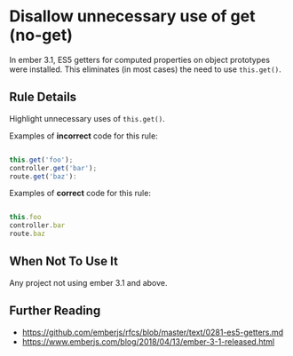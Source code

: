 # Disallow unnecessary use of get (no-get)

In ember 3.1, ES5 getters for computed properties on object prototypes were installed. This eliminates (in most cases) the need to use `this.get()`.


## Rule Details

Highlight unnecessary uses of `this.get()`.

Examples of **incorrect** code for this rule:

```js

this.get('foo');
controller.get('bar');
route.get('baz'):

```

Examples of **correct** code for this rule:

```js

this.foo
controller.bar
route.baz

```

## When Not To Use It

Any project not using ember 3.1 and above.

## Further Reading

* https://github.com/emberjs/rfcs/blob/master/text/0281-es5-getters.md
* https://www.emberjs.com/blog/2018/04/13/ember-3-1-released.html
